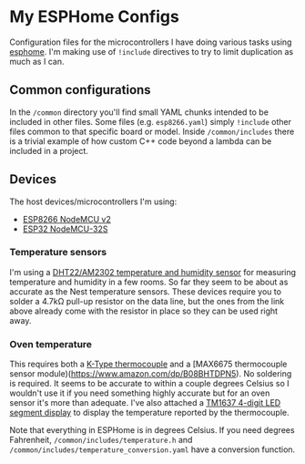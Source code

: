 # My ESPHome Configs
Configuration files for the microcontrollers I have doing various tasks using
[esphome](https://esphome.io). I'm making use of `!include` directives to try to
limit duplication as much as I can.

## Common configurations
In the `/common` directory you'll find small YAML chunks intended to be included
in other files. Some files (e.g. `esp8266.yaml`) simply `!include` other files
common to that specific board or model. Inside `/common/includes` there is a
trivial example of how custom C++ code beyond a lambda can be included in
a project.

## Devices
The host devices/microcontrollers I'm using:

- [ESP8266 NodeMCU v2](https://www.amazon.com/dp/B081CSJV2V)
- [ESP32 NodeMCU-32S](https://www.amazon.com/dp/B086MJGFVV)

### Temperature sensors
I'm using a [DHT22/AM2302 temperature and humidity sensor](https://www.amazon.com/dp/B0795F19W6)
for measuring temperature and humidity in a few rooms. So far they seem to be
about as accurate as the Nest temperature sensors. These devices require you to
solder a 4.7kΩ pull-up resistor on the data line, but the ones from the link
above already come with the resistor in place so they can be used right away.

### Oven temperature
This requires both a [K-Type thermocouple](https://www.amazon.com/dp/B0748DFJFN)
and a [MAX6675 thermocouple sensor module)(https://www.amazon.com/dp/B08BHTDPN5).
No soldering is required. It seems to be accurate to within a couple degrees
Celsius so I wouldn't use it if you need something highly accurate but for an
oven sensor it's more than adequate. I've also attached a
[TM1637 4-digit LED segment display](https://www.amazon.com/dp/B01DKISMXK) to
display the temperature reported by the thermocouple.

Note that everything in ESPHome is in degrees Celsius. If you need degrees
Fahrenheit, `/common/includes/temperature.h` and
`/common/includes/temperature_conversion.yaml` have a conversion function.
